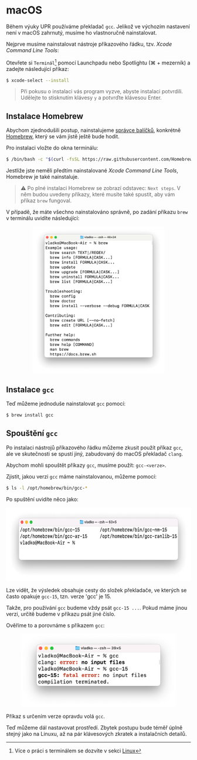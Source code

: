 # macOS
Během výuky UPR používáme překladač `gcc`. Jelikož ve výchozím nastavení není v macOS zahrnutý, musíme ho vlastnoručně nainstalovat.

Nejprve musíme nainstalovat nástroje příkazového řádku, tzv. _Xcode Command Line Tools_:

Otevřete si `Terminál`[^1] pomocí Launchpadu nebo Spotlightu (⌘ + mezerník) a zadejte následující příkaz:

[^1]: Více o práci s terminálem se dozvíte v sekci [Linux](linux/linux.md)

```zsh
$ xcode-select --install
```

> Při pokusu o instalaci vás program vyzve, abyste instalaci potvrdili. Udělejte to stisknutím klávesy `y`
> a potvrďte klávesou Enter.

## Instalace Homebrew

Abychom zjednodušili postup, nainstalujeme [správce balíčků](https://cs.wikipedia.org/wiki/Správce_balíčků), konkrétně [Homebrew](https://brew.sh/cs/), který se vám jistě ještě bude hodit.

Pro instalaci vložte do okna terminálu:

```zsh
$ /bin/bash -c "$(curl -fsSL https://raw.githubusercontent.com/Homebrew/install/HEAD/install.sh)"
```

Jestliže jste neměli předtím nainstalované _Xcode Command Line Tools_, Homebrew je také nainstaluje.

> ⚠️ Po plné instalaci Homebrew se zobrazí odstavec: `Next steps`. V něm budou uvedeny příkazy, které musíte také spustit, aby vám příkaz `brew` fungoval.

V případě, že máte všechno nainstalováno správně, po zadání příkazu `brew` v terminálu uvidíte následující:

<center><img src="../../static/img/macos/brew.png" height="400"></center>

## Instalace `gcc`

Teď můžeme jednoduše nainstalovat `gcc` pomocí:

```zsh
$ brew install gcc
```

## Spouštění `gcc`

Po instalaci nástrojů příkazového řádku můžeme zkusit použít příkaz `gcc`, ale ve skutečnosti se spustí jiný, zabudovaný do macOS překladač `clang`.

Abychom mohli spouštět příkazy `gcc`, musíme použít: `gcc-<verze>`.

Zjistit, jakou verzi `gcc` máme nainstalovanou, můžeme pomocí:

```zsh
$ ls -l /opt/homebrew/bin/gcc-*
```

Po spuštění uvidíte něco jako:

<center><img src="../../static/img/macos/gcc-ver.png" height=200 ></center>

Lze vidět, že výsledek obsahuje cesty do složek překladače, ve kterých se často opakuje `gcc-15`, tzn. verze 'gcc' je 15.

Takže, pro používání `gcc` budeme vždy psát `gcc-15 ...`. Pokud máme jinou verzi, určitě budeme v příkazu psát jiné číslo.

Ověříme to a porovnáme s příkazem `gcc`:

<center><img src="../../static/img/macos/gcc-clang.png" height="200" ></center>

Příkaz s určením verze opravdu volá `gcc`.

Teď můžeme dál nastavovat prostředí. Zbytek postupu bude téměř úplně stejný jako na Linuxu, až na pár klávesových zkratek a instalačních detailů.
